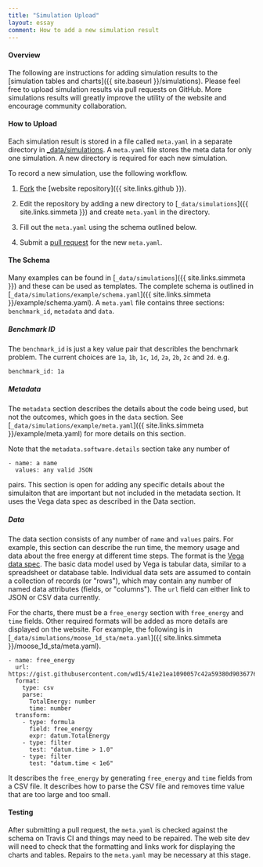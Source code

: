 ```yaml
---
title: "Simulation Upload"
layout: essay
comment: How to add a new simulation result
---
```


<h4> Overview </h4>

The following are instructions for adding simulation results to the
[simulation tables and charts]({{ site.baseurl }}/simulations). Please
feel free to upload simulation results via pull requests on
GitHub. More simulations results will greatly improve the utility of
the website and encourage community collaboration.

<h4> How to Upload </h4>

Each simulation result is stored in a file called `meta.yaml` in a
separate directory in
[_data/simulations](https://github.com/usnistgov/chimad-phase-field/tree/master/_data/simulations). A
`meta.yaml` file stores the meta data for only one simulation. A new
directory is required for each new simulation.

To
record a new simulation, use the following workflow.

 1. [Fork](https://help.github.com/articles/fork-a-repo/) the [website repository]({{ site.links.github }}).

 2. Edit the repository by adding a new directory to
    [`_data/simulations`]({{ site.links.simmeta }}) and create
    `meta.yaml` in the directory.

 3. Fill out the `meta.yaml` using the schema outlined below.

 4. Submit a [pull
    request](https://help.github.com/articles/creating-a-pull-request/)
    for the new `meta.yaml`.

<h4> The Schema </h4>

Many examples can be found in [`_data/simulations`]({{
site.links.simmeta }}) and these can be used as templates. The
complete schema is outlined in
[`_data/simulations/example/schema.yaml`]({{ site.links.simmeta
}}/example/schema.yaml). A `meta.yaml` file contains three sections:
`benchmark_id`, `metadata` and `data`.

<h5> Benchmark ID </h5>

The `benchmark_id` is just a key value pair that describles the
benchmark problem. The current choices are `1a`, `1b`, `1c`, `1d`,
`2a`, `2b`, `2c` and `2d`. e.g.

    benchmark_id: 1a

<h5> Metadata </h5>

The `metadata` section describes the details about the code being
used, but not the outcomes, which goes in the `data` section. See
[`_data/simulations/example/meta.yaml`]({{ site.links.simmeta
}}/example/meta.yaml) for more details on this section.

Note that the `metadata.software.details` section take any number of

    - name: a name
      values: any valid JSON

pairs. This section is open for adding any specific details about the
simulaiton that are important but not included in the metadata
section. It uses the Vega data spec as described in the Data section.

<h5> Data </h5>

The data section consists of any number of `name` and `values`
pairs. For example, this section can describe the run time, the memory
usage and data about the free energy at different time steps. The
format is the [Vega data
spec](https://github.com/vega/vega/wiki/Data).  The basic data model
used by Vega is tabular data, similar to a spreadsheet or database
table.  Individual data sets are assumed to contain a collection of
records (or "rows"), which may contain any number of named data
attributes (fields, or "columns"). The `url` field can either link to
JSON or CSV data currently.

For the charts, there must be a `free_energy` section with
`free_energy` and `time` fields. Other required formats will be added
as more details are displayed on the website. For example, the
following is in [`_data/simulations/moose_1d_sta/meta.yaml`]({{
site.links.simmeta }}/moose_1d_sta/meta.yaml).

    - name: free_energy
      url: https://gist.githubusercontent.com/wd15/41e21ea1090057c42a59380d90367763/raw/a211864b3269e86eb63db6f3dd9167ed18b92d08/hackathon_p1_sphere_STA.csv
      format:
        type: csv
        parse:
          TotalEnergy: number
          time: number
      transform:
        - type: formula
          field: free_energy
          expr: datum.TotalEnergy
        - type: filter
          test: "datum.time > 1.0"
        - type: filter
          test: "datum.time < 1e6"

It describes the `free_energy` by generating `free_energy` and `time`
fields from a CSV file. It describes how to parse the CSV file and
removes time value that are too large and too small.

<h4> Testing </h4>

After submitting a pull request, the `meta.yaml` is checked against
the schema on Travis CI and things may need to be repaired. The web
site dev will need to check that the formatting and links work for
displaying the charts and tables. Repairs to the `meta.yaml` may be
necessary at this stage.
